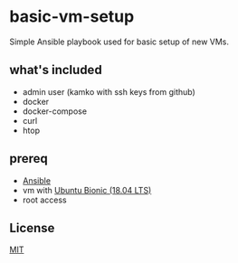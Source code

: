 # basic-vm-setup

Simple Ansible playbook used for basic setup of new VMs.

## what's included

- admin user (kamko with ssh keys from github)
- docker
- docker-compose
- curl
- htop

## prereq

- [Ansible](https://docs.ansible.com/ansible/latest/installation_guide/intro_installation.html)
- vm with [Ubuntu Bionic (18.04 LTS)](http://releases.ubuntu.com/18.04.4/)
- root access

## License
[MIT](LICENSE)